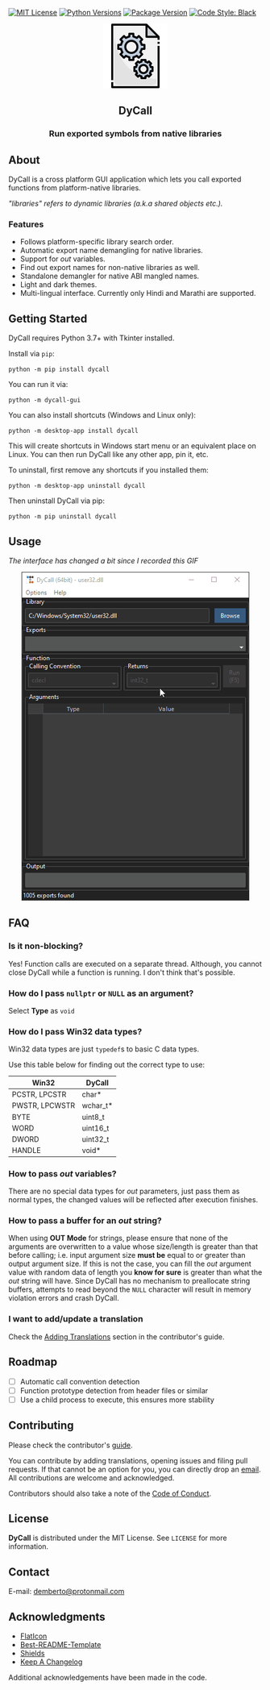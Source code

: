 <!-- PROJECT SHIELDS -->

[![MIT License][license-shield]][license-url]
[![Python Versions][pyversions-shield]][pyversions-url]
[![Package Version][package-version-shield]][package-version-url]
[![Code Style: Black][code-style-shield]][code-style-url]

<div align="center">
  <img width="128" height="128" src="ext/dycall.png">
  <h2>DyCall</h2>
  <h3>Run exported symbols from native libraries</h3>
</div>

## About

DyCall is a cross platform GUI application which lets you call exported functions from
platform-native libraries.

_"libraries" refers to dynamic libraries (a.k.a shared objects etc.)._

### Features

- Follows platform-specific library search order.
- Automatic export name demangling for native libraries.
- Support for _out_ variables.
- Find out export names for non-native libraries as well.
- Standalone demangler for native ABI mangled names.
- Light and dark themes.
- Multi-lingual interface. Currently only Hindi and Marathi are supported.

## Getting Started

DyCall requires Python 3.7+ with Tkinter installed.

Install via `pip`:

```none
python -m pip install dycall
```

You can run it via:

```none
python -m dycall-gui
```

You can also install shortcuts (Windows and Linux only):

```none
python -m desktop-app install dycall
```

This will create shortcuts in Windows start menu or an equivalent place on Linux. You
can then run DyCall like any other app, pin it, etc.

To uninstall, first remove any shortcuts if you installed them:

```none
python -m desktop-app uninstall dycall
```

Then uninstall DyCall via pip:

```none
python -m pip uninstall dycall
```

## Usage

_The interface has changed a bit since I recorded this GIF_

<div align="center">
  <img src="ext/usage.gif"/>
</div>

## FAQ

### Is it non-blocking?

Yes! Function calls are executed on a separate thread. Although, you cannot close DyCall
while a function is running. I don't think that's possible.

### How do I pass `nullptr` or `NULL` as an argument?

Select **Type** as `void`

### How do I pass Win32 data types?

Win32 data types are just `typedef`s to basic C data types.

Use this table below for finding out the correct type to use:

| Win32          | DyCall    |
| -------------- | --------- |
| PCSTR, LPCSTR  | char\*    |
| PWSTR, LPCWSTR | wchar_t\* |
| BYTE           | uint8_t   |
| WORD           | uint16_t  |
| DWORD          | uint32_t  |
| HANDLE         | void\*    |

### How to pass _out_ variables?

There are no special data types for _out_ parameters, just pass them as normal types,
the changed values will be reflected after execution finishes.

### How to pass a buffer for an _out_ string?

When using **OUT Mode** for strings, please ensure that none of the arguments are
overwritten to a value whose size/length is greater than that before calling; i.e. input
argument size **must be** equal to or greater than output argument size. If this is not
the case, you can fill the _out_ argument value with random data of length you **know
for sure** is greater than what the _out_ string will have. Since DyCall has no
mechanism to preallocate string buffers, attempts to read beyond the `NULL` character
will result in memory violation errors and crash DyCall.

### I want to add/update a translation

Check the [Adding Translations][adding-translations] section in the contributor's guide.

## Roadmap

- [ ] Automatic call convention detection
- [ ] Function prototype detection from header files or similar
- [ ] Use a child process to execute, this ensures more stability

## Contributing

Please check the contributor's [guide][contributor-guide].

You can contribute by adding translations, opening issues and filing pull requests. If
that cannot be an option for you, you can directly drop an [email](#contact). All
contributions are welcome and acknowledged.

Contributors should also take a note of the [Code of Conduct][code-of-conduct].

## License

**DyCall** is distributed under the MIT License. See `LICENSE` for more information.

## Contact

E-mail: demberto@protonmail.com

## Acknowledgments

- [FlatIcon](https://flaticon.com)
- [Best-README-Template](https://github.com/othneildrew/Best-README-Template)
- [Shields](https://shields.io)
- [Keep A Changelog](https://keepachangelog.com)

Additional acknowledgements have been made in the code.

<!-- MARKDOWN LINKS AND IMAGES -->

[license-shield]: https://img.shields.io/pypi/l/dycall
[license-url]: https://github.com/demberto/DyCall/blob/master/LICENSE
[pyversions-shield]: https://img.shields.io/pypi/pyversions/dycall
[pyversions-url]: https://pypi.org/project/dycall
[package-version-shield]: https://img.shields.io/pypi/v/dycall
[package-version-url]: https://pypi.org/project/dycall
[code-style-shield]: https://img.shields.io/badge/code%20style-black-black
[code-style-url]: https://github.com/psf/black
[code-of-conduct]: https://github.com/demberto/DyCall/blob/master/CODE_OF_CONDUCT.md
[contributor-guide]: https://github.com/demberto/DyCall/blob/master/CONTRIBUTING.md
[adding-translations]:
  https://github.com/demberto/DyCall/blob/master/CONTRIBUTING.md#adding-translations
